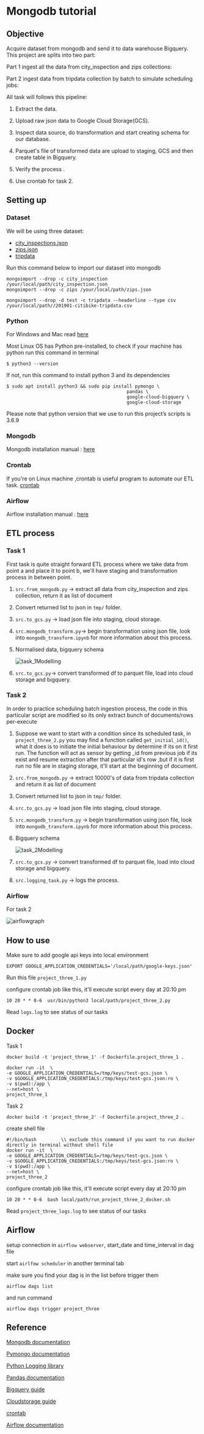 # Mongodb tutorial

## Objective
Acquire dataset from mongodb and send it to data warehouse Bigquery. This project are splits into two part:

Part 1 ingest all the data from city_inspection and zips collections:

Part 2 ingest data from tripdata collection by batch to simulate scheduling jobs: 

All task will follows this pipeline:

1. Extract the data.

2. Upload raw json data to Google Cloud Storage(GCS).

3. Inspect data source,  do transformation and start creating schema for our database.

4. Parquet's file of transformed data are upload to staging, GCS and then create table in Bigquery.

5. Verify the process .

6. Use crontab for task 2.

## Setting up

### Dataset

We will be using three dataset:
- [city_inspections.json](https://github.com/ozlerhakan/mongodb-json-files/tree/master/datasets)
- [zips.json](https://media.mongodb.org/zips.json)
- [tripdata](https://docs.atlas.mongodb.com/sample-data/sample-training/)

Run this command below to import our dataset into mongodb

```
mongoimport --drop -c city_inspection /your/local/path/city_inspection.json
mongoimport --drop -c zips /your/local/path/zips.json
```
```
mongoimport --drop -d test -c tripdata --headerline --type csv  /your/local/path//201901-citibike-tripdata.csv
```

### Python

For Windows and Mac read [here](https://wiki.python.org/moin/BeginnersGuide/Download)

Most Linux OS has Python pre-installed, to check if your machine has python run this command in terminal

```
$ python3 --version
```

If not, run this command to install python 3 and its dependencies

```
$ sudo apt install python3 && sudo pip install pymongo \
											pandas \
											google-cloud-bigquery \
											google-cloud-storage
```
Please note that python version that we use to run this project’s scripts is 3.6.9

### Mongodb

Mongodb installation manual : [here](https://docs.mongodb.com/manual/installation/)

### Crontab 

If you're on Linux machine ,crontab is useful program to automate our ETL task. [crontab](https://linuxhandbook.com/crontab/)

### Airflow
Airflow installation manual : [here](https://airflow.apache.org/docs/apache-airflow/stable/installation.html)


## ETL process

### Task 1 
First task is quite straight forward ETL process where we take data from point a and place it to point b, we'll have staging and transformation process in between point.

1. ``src.from_mongodb.py`` -> extract all data from city_inspection and zips collection, return it as list of document

2.  Convert returned list to json in ``tmp/`` folder.

3. ``src.to_gcs.py`` -> load json file into staging, cloud storage.

4. ``src.mongodb_transform.py``-> begin transformation using json file, look into ``mongodb_transform.ipynb`` for more information about this process.

5. Normalised data, bigquery schema

    ![task_1Modelling](task_1Modelling.png)

6. ``src.to_gcs.py``-> convert transformed df to parquet file, load into cloud storage and bigquery.

### Task 2 
In order to practice scheduling batch ingestion process, the code in this particular script are modified so its only extract bunch  of  documents/rows per-execute

1. Suppose we want to start with a condition since its scheduled task, in ``project_three_2.py`` you may find a function called ``get_initial_id()``, what it does is to initiate the initial behaviour by determine if its on it first run. The function will act as sensor by getting _id from previous job if its exist and resume extraction after that particular id's row ,but if it is first run no file are in staging storage, it'll start at the beginning of document.

2. ``src.from_mongodb.py`` -> extract 10000's of data from tripdata collection and return it as list of document

3.  Convert returned list to json in ``tmp/`` folder.

4. ``src.to_gcs.py`` -> load json file into staging, cloud storage.

5. ``src.mongodb_transform.py`` -> begin transformation using json file, look into ``mongodb_transform.ipynb`` for more information about this process.

6. Bigquery schema
   
    ![task_2Modelling](task_2Modelling.png)

7. ``src.to_gcs.py`` -> convert transformed df to parquet file, load into cloud storage and bigquery.

8. ```src.logging_task.py``` -> logs the process.

### Airflow
For task 2

![airflowgraph](data/../dags/graphview.png)

## How to use

Make sure to add google api keys into local environment

``EXPORT GOOGLE_APPLICATION_CREDENTIALS='/local/path/google-keys.json'``

Run this file ``project_three_1.py``

configure crontab job like this, it'll execute script every day at 20:10 pm
```
10 20 * * 0-6  usr/bin/python3 local/path/project_three_2.py
```

Read ```logs.log``` to see status of our tasks

## Docker
Task 1

```
docker build -t 'project_three_1' -f Dockerfile.project_three_1 .
```

```
docker run -it  \
-e GOOGLE_APPLICATION_CREDENTIALS=/tmp/keys/test-gcs.json \
-v $GOOGLE_APPLICATION_CREDENTIALS:/tmp/keys/test-gcs.json:ro \
-v $(pwd):/app \
--net=host \
project_three_1
```
Task 2

```
docker build -t 'project_three_2' -f Dockerfile.project_three_2 .
```

create shell file 
```
#!/bin/bash         \\ exclude this command if you want to run docker directly in terminal without shell file
docker run -it  \
-e GOOGLE_APPLICATION_CREDENTIALS=/tmp/keys/test-gcs.json \
-v $GOOGLE_APPLICATION_CREDENTIALS:/tmp/keys/test-gcs.json:ro \
-v $(pwd):/app \
--net=host \
project_three_2
```
configure crontab job like this, it'll execute script every day at 20:10 pm

```
10 20 * * 0-6  bash local/path/run_project_three_2_docker.sh
```
  

Read ```project_three_logs.log``` to see status of our tasks

## Airflow

setup connection in ``airflow webserver``, start_date and time_interval in dag file

start ``airlfow scheduler`` in another terminal tab

make sure you find your dag is in the list before trigger them
```
airflow dags list
```

and run command 
```
airflow dags trigger project_three
```

## Reference

[Mongodb documentation](https://docs.mongodb.com/manual/tutorial/)

[Pymongo documentation](https://pymongo.readthedocs.io/en/stable/)

[Python Logging library](https://docs.python.org/3/library/logging.html)

[Pandas documentation](https://pandas.pydata.org/docs/)

[Bigquery guide](https://cloud.google.com/bigquery/docs/quickstarts/quickstart-web-ui)

[Cloudstorage guide](https://cloud.google.com/storage/docs/how-to)

[crontab](https://linuxhandbook.com/crontab/)

[Airflow documentation](https://linuxhandbook.com/crontab/)
